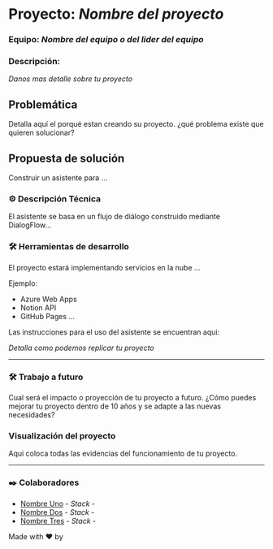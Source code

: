 # Proyecto: *Nombre del proyecto*
### Equipo: *Nombre del equipo o del lider del equipo*
### Descripción: 

*Danos mas detalle sobre tu proyecto*

## Problemática

Detalla aquí el porqué estan creando su proyecto. ¿qué problema existe que quieren solucionar?

## Propuesta de solución
Construir un asistente para ...



### ⚙️ Descripción Técnica
El asistente se basa en un flujo de diálogo construido mediante DialogFlow...


### 🛠️ Herramientas de desarrollo 

El proyecto estará implementando servicios en la nube ...

Ejemplo:
* Azure Web Apps
* Notion API
* GitHub Pages 
...

Las instrucciones para el uso del asistente se encuentran aqui:

*Detalla como podemos replicar tu proyecto*

---

### 🛠 Trabajo a futuro

Cual será el impacto o proyección de tu proyecto a futuro. ¿Cómo puedes mejorar tu proyecto dentro de 10 años y se adapte a las nuevas necesidades?


### Visualización del proyecto
Aqui coloca todas las evidencias del funcionamiento de tu proyecto.


---
### ✒️ Colaboradores

* [Nombre Uno](https://github.com/tuUsuarioDeGitHub) - *Stack* -  
* [Nombre Dos](https://github.com/tuUsuarioDeGitHub) - *Stack* -  
* [Nombre Tres](https://github.com/tuUsuarioDeGitHub) - *Stack* -  

Made with :heart: by 
